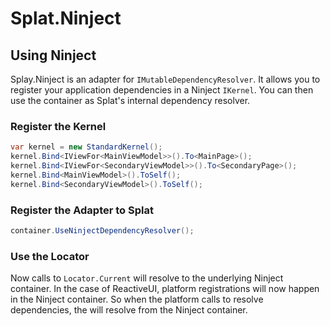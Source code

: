 # Splat.Ninject

## Using Ninject

Splay.Ninject is an adapter for `IMutableDependencyResolver`.  It allows you to register your application dependencies in a Ninject `IKernel`.  You can then use the container as Splat's internal dependency resolver.

### Register the Kernel

```cs
var kernel = new StandardKernel();
kernel.Bind<IViewFor<MainViewModel>>().To<MainPage>();
kernel.Bind<IViewFor<SecondaryViewModel>>().To<SecondaryPage>();
kernel.Bind<MainViewModel>().ToSelf();
kernel.Bind<SecondaryViewModel>().ToSelf();
```

### Register the Adapter to Splat

```cs
container.UseNinjectDependencyResolver();
```

### Use the Locator

Now calls to `Locator.Current` will resolve to the underlying Ninject container.  In the case of ReactiveUI, platform registrations will now happen in the Ninject container.  So when the platform calls to resolve dependencies, the will resolve from the Ninject container.